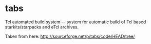 # tabs
Tcl automated build system -- system for automatic build of Tcl based starkits/starpacks and eTcl archives.

Taken from here:
http://sourceforge.net/p/tabs/code/HEAD/tree/
